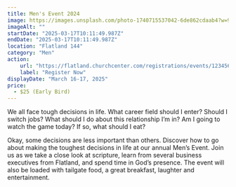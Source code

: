 ```yaml
---
title: Men's Event 2024
image: https://images.unsplash.com/photo-1740715537042-6de862cdaab4?w=900&auto=format&fit=crop&q=60&ixlib=rb-4.0.3&ixid=M3wxMjA3fDB8MHxmZWF0dXJlZC1waG90b3MtZmVlZHwyfHx8ZW58MHx8fHx8
imageAlt: ""
startDate: "2025-03-17T10:11:49.987Z"
endDate: "2025-03-17T10:11:49.987Z"
location: "Flatland 144"
category: "Men"
action:
    url: "https://flatland.churchcenter.com/registrations/events/123456"
    label: "Register Now"
displayDate: "March 16-17, 2025"
price:
  - $25 (Early Bird)
---
```


We all face tough decisions in life. What career field should I enter? Should I switch jobs? What should I do about this relationship I’m in? Am I going to watch the game today? If so, what should I eat? 
<!--more--> 
Okay, some decisions are less important than others. Discover how to go about making the toughest decisions in life at our annual Men’s Event. Join us as we take a close look at scripture, learn from several business executives from Flatland, and spend time in God’s presence. The event will also be loaded with tailgate food, a great breakfast, laughter and entertainment.